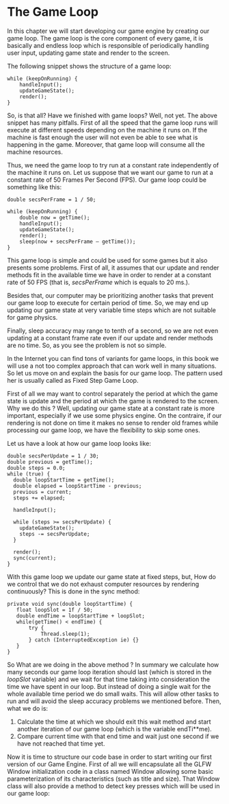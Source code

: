 
# The Game Loop 



In this chapter we will start developing our game engine by creating our game loop. The game loop is the core component of every game, it is basically and endless loop which is responsible of periodically  handling user input, updating game state and render to the screen.

The following snippet shows the structure of a game loop:

```
while (keepOnRunning) {
    handleInput();
    updateGameState();
    render();
}
```

So, is that all? Have we finished with game loops? Well, not yet. The above snippet has many pitfalls. First of all the speed that the game loop runs will execute at different speeds depending on the machine it runs on. If the machine is fast enough the user will not even be able to see what is happening in the game. Moreover, that game loop will consume all the machine resources.

Thus, we need the game loop to try run at a constant rate independently of the machine it runs on. Let us suppose that we want our game to run at a constant rate of 50 Frames Per Second (FPS). Our game loop could be something like this: 

```
double secsPerFrame = 1 / 50;

while (keepOnRunning) {
    double now = getTime();
    handleInput();
    updateGameState();
    render();
    sleep(now + secsPerFrame – getTime());
}
```

This game loop is simple and could be used for some games but it also presents some problems.  First of all, it assumes that our update and render methods fit in the available time we have in order to render at a constant rate of 50 FPS (that is, *secsPerFrame* which is equals to 20 ms.).

Besides that, our computer may be prioritizing another tasks that prevent our game loop to execute for certain period of time. So, we may end up updating our game state at very variable time steps which are not suitable for game physics.

Finally, sleep accuracy may range to tenth of a second, so we are not even updating at a constant frame rate even if our update and render methods are no time. So, as you see the problem is not so simple.

In the Internet you can find tons of variants for game loops, in this book we will use a not too complex approach that can work well in many situations. So let us move on and explain the basis for our game loop. The pattern used her is usually called as Fixed Step Game Loop.

First of all we may want to control separately the period at which the game state is update and the period at which the game is rendered to the screen. Why we do this ? Well, updating our game state at a constant rate is more important, especially if we use some physics engine. On the contraire, if our rendering is not done on time it makes no sense to render old frames while processing our game loop, we have the flexibility to skip some ones.

Let us have a look at how our game loop looks like:

```
double secsPerUpdate = 1 / 30;
double previous = getTime();
double steps = 0.0;
while (true) {
  double loopStartTime = getTime();
  double elapsed = loopStartTime - previous;
  previous = current;
  steps += elapsed;

  handleInput();

  while (steps >= secsPerUpdate) {
    updateGameState();
    steps -= secsPerUpdate;
  }

  render();
  sync(current);
}
```

With this game loop we update our game state at fixed steps, but, How do we control that we do not exhaust computer resources by rendering continuously? This is done in the sync method:

```
private void sync(double loopStartTime) {
   float loopSlot = 1f / 50;
   double endTime = loopStartTime + loopSlot; 
   while(getTime() < endTime) {
       try {
           Thread.sleep(1);
       } catch (InterruptedException ie) {}
   }
}
```

So What are we doing in the above method ? In summary we calculate how many seconds our game loop iteration should last (which is stored in the *loopSlot* variable) and we wait for that time taking into consideration the time we have spent in our loop. But instead of doing a single wait for the whole available time period we do small waits. This will allow other tasks to run and will avoid the sleep accuracy problems we mentioned before. Then, what we do is: 
1.	Calculate the time at which we should exit this wait method and start another iteration of our game loop (which is the variable endTi**me).
2.	Compare current time with that end time and wait just one second if we have not reached that time yet.

Now  it is time to structure our code base in order to start writing our first version of our Game Engine. First of all we will encapsulate all the GLFW Window initialization code in a class named Window allowing some basic parameterization of its characteristics (such as title and size). That Window class will also provide a method to detect key presses which will be used in our game loop:
